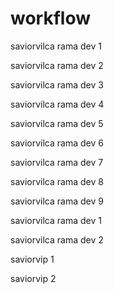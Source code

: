 # workflow

saviorvilca rama dev 1

saviorvilca rama dev 2

saviorvilca rama dev 3

saviorvilca rama dev 4

saviorvilca rama dev 5

saviorvilca rama dev 6

saviorvilca rama dev 7

saviorvilca rama dev 8

saviorvilca rama dev 9

saviorvilca rama dev 1

saviorvilca rama dev 2

saviorvip 1

saviorvip 2
